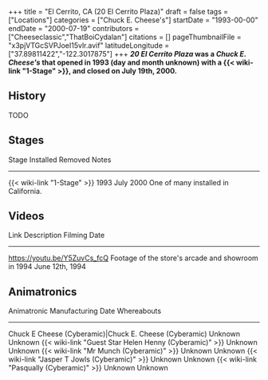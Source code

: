 +++
title = "El Cerrito, CA (20 El Cerrito Plaza)"
draft = false
tags = ["Locations"]
categories = ["Chuck E. Cheese's"]
startDate = "1993-00-00"
endDate = "2000-07-19"
contributors = ["Cheeseclassic","ThatBoiCydalan"]
citations = []
pageThumbnailFile = "x3pjVTGcSVPJoeI15vlr.avif"
latitudeLongitude = ["37.89811422","-122.3017875"]
+++
***20 El Cerrito Plaza* was a *Chuck E. Cheese's* that opened in 1993 (day and month unknown) with a {{< wiki-link "1-Stage" >}}, and closed on July 19th, 2000.**

## History

TODO

## Stages

  Stage                             Installed   Removed     Notes
  --------------------------------- ----------- ----------- --------------------------------------
  {{< wiki-link "1-Stage" >}}   1993        July 2000   One of many installed in California.

## Videos

  Link                           Description                                           Filming Date
  ------------------------------ ----------------------------------------------------- -----------------
  https://youtu.be/Y5ZuvCs_fcQ   Footage of the store's arcade and showroom in 1994   June 12th, 1994

## Animatronics

  Animatronic                                                  Manufacturing Date   Whereabouts
  ------------------------------------------------------------ -------------------- -------------
  Chuck E Cheese (Cyberamic)|Chuck E. Cheese (Cyberamic)      Unknown              Unknown
  {{< wiki-link "Guest Star Helen Henny (Cyberamic)" >}}   Unknown              Unknown
  {{< wiki-link "Mr Munch (Cyberamic)" >}}                 Unknown              Unknown
  {{< wiki-link "Jasper T Jowls (Cyberamic)" >}}           Unknown              Unknown
  {{< wiki-link "Pasqually (Cyberamic)" >}}                Unknown              Unknown
